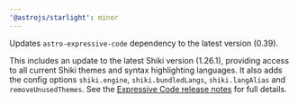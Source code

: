 ```yaml
---
'@astrojs/starlight': minor
---
```


Updates `astro-expressive-code` dependency to the latest version (0.39).

This includes an update to the latest Shiki version (1.26.1), providing access to all current Shiki themes and syntax highlighting languages. It also adds the config options `shiki.engine`, `shiki.bundledLangs`, `shiki.langAlias` and `removeUnusedThemes`. See the [Expressive Code release notes](https://expressive-code.com/releases/#0390) for full details.
